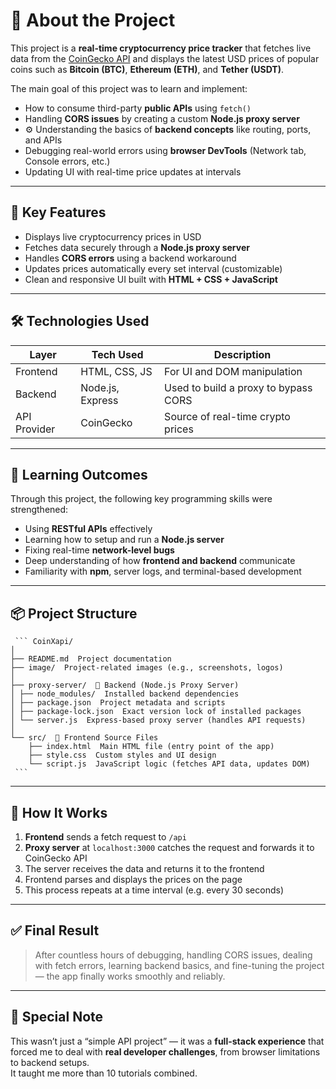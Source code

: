 # 💫 About the Project

This project is a **real-time cryptocurrency price tracker** that fetches live data from the [CoinGecko API](https://www.coingecko.com/en/api) and displays the latest USD prices of popular coins such as **Bitcoin (BTC)**, **Ethereum (ETH)**, and **Tether (USDT)**.

The main goal of this project was to learn and implement:

-  How to consume third-party **public APIs** using `fetch()`
-  Handling **CORS issues** by creating a custom **Node.js proxy server**
- ⚙ Understanding the basics of **backend concepts** like routing, ports, and APIs
-  Debugging real-world errors using **browser DevTools** (Network tab, Console errors, etc.)
-  Updating UI with real-time price updates at intervals

---

## 🧠 Key Features

- Displays live cryptocurrency prices in USD
- Fetches data securely through a **Node.js proxy server**
- Handles **CORS errors** using a backend workaround
- Updates prices automatically every set interval (customizable)
- Clean and responsive UI built with **HTML + CSS + JavaScript**

---

## 🛠 Technologies Used

| Layer        | Tech Used         | Description                            |
|--------------|------------------|----------------------------------------|
| Frontend     | HTML, CSS, JS    | For UI and DOM manipulation            |
| Backend      | Node.js, Express | Used to build a proxy to bypass CORS   |
| API Provider | CoinGecko        | Source of real-time crypto prices      |

---

## 🧪 Learning Outcomes

Through this project, the following key programming skills were strengthened:

- Using **RESTful APIs** effectively
- Learning how to setup and run a **Node.js server**
- Fixing real-time **network-level bugs**
- Deep understanding of how **frontend and backend** communicate
- Familiarity with **npm**, server logs, and terminal-based development

---

## 📦 Project Structure

<pre lang="markdown"><code> ``` CoinXapi/
│
├── README.md  Project documentation
├── image/  Project-related images (e.g., screenshots, logos)
│
├── proxy-server/  🔧 Backend (Node.js Proxy Server)
│ ├── node_modules/  Installed backend dependencies
│ ├── package.json  Project metadata and scripts
│ ├── package-lock.json  Exact version lock of installed packages
│ └── server.js  Express-based proxy server (handles API requests)
│
└── src/  🎨 Frontend Source Files
    ├── index.html  Main HTML file (entry point of the app)
    ├── style.css  Custom styles and UI design
    └── script.js  JavaScript logic (fetches API data, updates DOM)
 ``` </code></pre>
---

## 🧭 How It Works

1. **Frontend** sends a fetch request to `/api`
2. **Proxy server** at `localhost:3000` catches the request and forwards it to CoinGecko API
3. The server receives the data and returns it to the frontend
4. Frontend parses and displays the prices on the page
5. This process repeats at a time interval (e.g. every 30 seconds)

---

## ✅ Final Result

> After countless hours of debugging, handling CORS issues, dealing with fetch errors, learning backend basics, and fine-tuning the project — the app finally works smoothly and reliably.

---

## 🙌 Special Note

This wasn’t just a “simple API project” — it was a **full-stack experience** that forced me to deal with **real developer challenges**, from browser limitations to backend setups.  
It taught me more than 10 tutorials combined.

